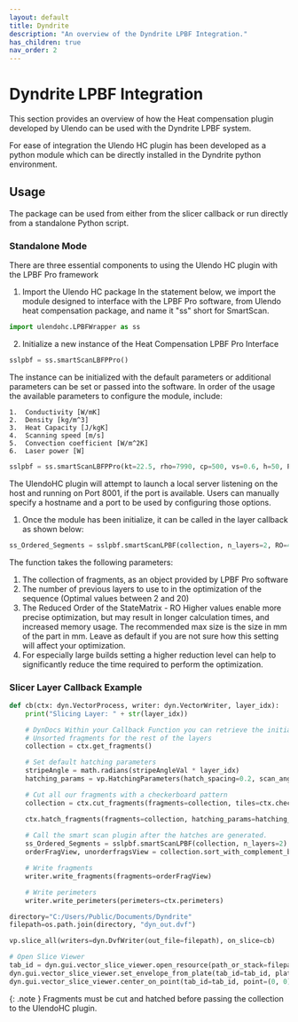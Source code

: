 ```yaml
---
layout: default
title: Dyndrite
description: "An overview of the Dyndrite LPBF Integration."
has_children: true
nav_order: 2
---
```


# Dyndrite LPBF Integration
This section provides an overview of how the Heat compensation plugin developed by Ulendo can be used with the Dyndrite LPBF system. 

For ease of integration the Ulendo HC plugin has been developed as a python module which can be directly installed in the Dyndrite python environment. 

## Usage 
The package can be used from either from the slicer callback or run directly from a standalone Python script. 

### Standalone Mode
There are three essential components to using the Ulendo HC plugin with the LPBF Pro framework

1. Import the Ulendo HC package
In the statement below, we import the module designed to interface with the LPBF Pro software, from Ulendo heat compensation package, and name it "ss" short for SmartScan.
```python
import ulendohc.LPBFWrapper as ss
```

2. Initialize a new instance of the Heat Compensation LPBF Pro Interface
```python
sslpbf = ss.smartScanLBFPPro()
```
The instance can be initialized with the default parameters or additional parameters can be set or passed into the software. 
In order of the usage the available parameters to configure the module, include:

    1.  Conductivity [W/mK]
    2.  Density [kg/m^3]
    3.  Heat Capacity [J/kgK]
    4.  Scanning speed [m/s]
    5.  Convection coefficient [W/m^2K]        
    6.  Laser power [W]

```python
sslpbf = ss.smartScanLBFPPro(kt=22.5, rho=7990, cp=500, vs=0.6, h=50, P=100,  port = 8001, host = "127.0.0.1")
```

The UlendoHC plugin will attempt to launch a local server listening on the host and running on Port 8001, if the port is available. Users can manually specify a hostname and a port to be used by configuring those options.

1. Once the module has been initialize, it can be called in the layer callback as shown below:

```python
ss_Ordered_Segments = sslpbf.smartScanLPBF(collection, n_layers=2, RO=40)  
```
The function takes the following parameters:
1. The collection of fragments, as an object provided by LPBF Pro software
3. The number of previous layers to use to in the optimization of the sequence (Optimal values between 2 and 20)
4. The Reduced Order of the StateMatrix - RO Higher values enable more precise optimization, but may result in longer calculation times, and increased memory usage. The recommended max size is the size in mm of the part in mm. Leave as default if you are not sure how this setting will affect your optimization.
5. For especially large builds setting a higher reduction level can help to significantly reduce the time required to perform the optimization.



### Slicer Layer Callback Example
```python
def cb(ctx: dyn.VectorProcess, writer: dyn.VectorWriter, layer_idx):
    print("Slicing Layer: " + str(layer_idx))

    # DynDocs Within your Callback Function you can retrieve the initial group of unsorted and uncut fragments with
    # Unsorted fragments for the rest of the layers
    collection = ctx.get_fragments()

    # Set default hatching parameters
    stripeAngle = math.radians(stripeAngleVal * layer_idx)
    hatching_params = vp.HatchingParameters(hatch_spacing=0.2, scan_angle=stripeAngle, hatch_length=1.0)    

    # Cut all our fragments with a checkerboard pattern
    collection = ctx.cut_fragments(fragments=collection, tiles=ctx.checkerboard_tiles(5, 5, 0), cut_tag="collection")

    ctx.hatch_fragments(fragments=collection, hatching_params=hatching_params)
    
    # Call the smart scan plugin after the hatches are generated.
    ss_Ordered_Segments = sslpbf.smartScanLPBF(collection, n_layers=2)  
    orderFragView, unorderfragsView = collection.sort_with_complement_by_ids(ss_Ordered_Segments)   

    # Write fragments
    writer.write_fragments(fragments=orderFragView)

    # Write perimeters
    writer.write_perimeters(perimeters=ctx.perimeters)

directory="C:/Users/Public/Documents/Dyndrite"
filepath=os.path.join(directory, "dyn_out.dvf")

vp.slice_all(writers=dyn.DvfWriter(out_file=filepath), on_slice=cb)

# Open Slice Viewer
tab_id = dyn.gui.vector_slice_viewer.open_resource(path_or_stack=filepath)
dyn.gui.vector_slice_viewer.set_envelope_from_plate(tab_id=tab_id, plate_dims=dyn.printer.plate)
dyn.gui.vector_slice_viewer.center_on_point(tab_id=tab_id, point=(0, 0), zoom_level=0)
```

{: .note } Fragments must be cut and hatched before passing the collection to the UlendoHC plugin.